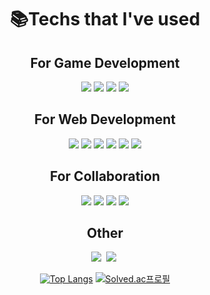 <div align=center><h1>📚Techs that I've used</h1></div>

<h2 align="center">For Game Development</h4>
<p align="center">
  <img src="https://img.shields.io/badge/Unity-000000?style=flat-square&logo=Unity&logoColor=white"/></a>
  <img src="https://img.shields.io/badge/-C%23-339933?style=flat-square&logo=Csharp&logoColor=white"/></a>
  <img src="https://img.shields.io/badge/UE4-000000?style=flat-square&logo=UnrealEngine&logoColor=white"/></a>
  <img src="https://img.shields.io/badge/C++-00599C?style=flat-square&logo=c%2B%2B&logoColor=white"/></a> 
</p>

<h2 align="center">For Web Development</h4>
<p align="center">
  <img src="https://img.shields.io/badge/JavaScript-F7DF1E?style=flat-square&logo=JavaScript&logoColor=white"/></a>
  <img src="https://img.shields.io/badge/Java-007396?style=flat-square&logo=java&logoColor=white"/>
  <img src="https://img.shields.io/badge/SpringBoot-6DB33F?style=flat-square&logo=springboot&logoColor=white"/>
  <img src="https://img.shields.io/badge/MySQL-4479A1?style=flat-square&logo=mysql&logoColor=white"/>
  <img src="https://img.shields.io/badge/Microsoft SQL Server-CC2927?style=flat-square&logo=Microsoft SQL Server&logoColor=white"/>
  <img src="https://img.shields.io/badge/Apache Tomcat-F8DC75?style=flat-square&logo=Apache Tomcat&logoColor=white"/>
</p>

<h2 align="center">For Collaboration</h4>
<p align="center">
  <img src="https://img.shields.io/badge/Jira-0052CC?style=for-the-badge&logo=Jira&logoColor=white">
  <img src="https://img.shields.io/badge/Microsoft Teams-6264A7?style=for-the-badge&logo=Microsoft Teams&logoColor=white">
  <img src="https://img.shields.io/badge/Git-F05032?style=for-the-badge&logo=Git&logoColor=white">
  <img src="https://img.shields.io/badge/Subversion-809CC9?style=for-the-badge&logo=Subversion&logoColor=white">
</p>

<div align=center>
  
<h2 align="center">Other</h4>
<p align="center">
  <a href="https://doshisha.tistory.com/"><img src="https://img.shields.io/badge/Tech Blog-D95C33?style=flat-square&logo=blog Pi&logoColor=white"/></a>&nbsp;
  <a href="https://programmers.co.kr/pr/dahyun101107_6278"><img src="https://img.shields.io/badge/CV-03C75A?style=flat-square&logo=email Pi&logoColor=white"/></a>&nbsp;
</p>

<div align=center>

[![Top Langs](https://github-readme-stats.vercel.app/api/top-langs/?username=Camelllia&layout=compact)](https://github.com/Camelllia/github-readme-stats)
[![Solved.ac프로필](http://mazassumnida.wtf/api/v2/generate_badge?boj=nestle7474)](https://solved.ac/nestle7474)

</div>
